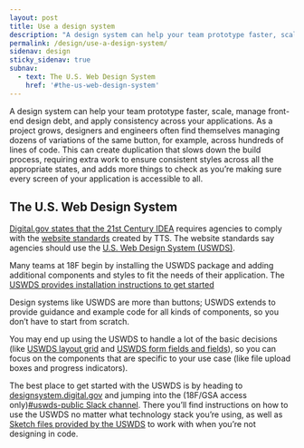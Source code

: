 ```yaml
---
layout: post
title: Use a design system
description: "A design system can help your team prototype faster, scale, manage front-end design debt, and apply consistency across your applications."
permalink: /design/use-a-design-system/
sidenav: design
sticky_sidenav: true
subnav:
  - text: The U.S. Web Design System
    href: '#the-us-web-design-system'
---
```


A design system can help your team prototype faster, scale, manage front-end design debt, and apply consistency across your applications. As a project grows, designers and engineers often find themselves managing dozens of variations of the same button, for example, across hundreds of lines of code. This can create duplication that slows down the build process, requiring extra work to ensure consistent styles across all the appropriate states, and adds more things to check as you’re making sure every screen of your application is accessible to all.


## The U.S. Web Design System

[Digital.gov states that the 21st Century IDEA](https://digital.gov/resources/21st-century-integrated-digital-experience-act/) requires agencies to comply with the [website standards](https://designsystem.digital.gov/website-standards/) created by TTS. The website standards say agencies should use the [U.S. Web Design System (USWDS)](https://designsystem.digital.gov).

Many teams at 18F begin by installing the USWDS package and adding additional components and styles to fit the needs of their application. The [USWDS provides installation instructions to get started](https://designsystem.digital.gov/documentation/developers/)

Design systems like USWDS are more than buttons; USWDS extends to provide guidance and example code for all kinds of components, so you don’t have to start from scratch.

You may end up using the USWDS to handle a lot of the basic decisions (like [USWDS layout grid](https://designsystem.digital.gov/utilities/layout-grid/) and [USWDS form fields and fields](https://designsystem.digital.gov/components/form-controls/)), so you can focus on the components that are specific to your use case (like file upload boxes and progress indicators).

The best place to get started with the USWDS is by heading to [designsystem.digital.gov](https://designsystem.digital.gov) and jumping into the (18F/GSA access only)[#uswds-public Slack channel](https://gsa-tts.slack.com/app_redirect?channel=uswds-public). There you’ll find instructions on how to use the USWDS no matter what technology stack you’re using, as well as [Sketch files provided by the USWDS](https://designsystem.digital.gov/documentation/designers/) to work with when you’re not designing in code.
